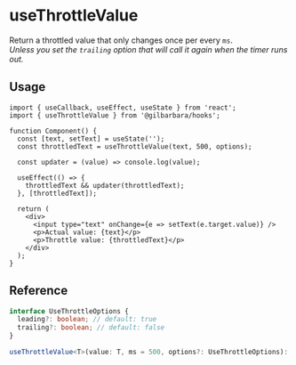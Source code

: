 # useThrottleValue

Return a throttled value that only changes once per every `ms`.  
*Unless you set the `trailing` option that will call it again when the timer runs out.*

## Usage

```tsx
import { useCallback, useEffect, useState } from 'react';
import { useThrottleValue } from '@gilbarbara/hooks';

function Component() {
  const [text, setText] = useState('');
  const throttledText = useThrottleValue(text, 500, options);

  const updater = (value) => console.log(value);
  
  useEffect(() => {
    throttledText && updater(throttledText);
  }, [throttledText]);

  return (
    <div>
      <input type="text" onChange={e => setText(e.target.value)} />
      <p>Actual value: {text}</p>
      <p>Throttle value: {throttledText}</p>
    </div>
  );
}
```

## Reference

```typescript
interface UseThrottleOptions {
  leading?: boolean; // default: true
  trailing?: boolean; // default: false
}

useThrottleValue<T>(value: T, ms = 500, options?: UseThrottleOptions): T;
```
